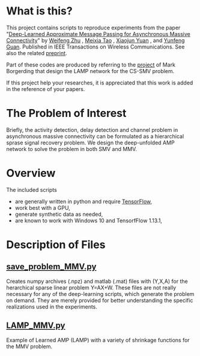 # What is this?

This project contains scripts to reproduce experiments from the paper
"[Deep-Learned Approximate Message Passing for Asynchronous Massive Connectivity](https://ieeexplore.ieee.org/abstract/document/9390399/)"
by 
[Weifeng Zhu](mailto://wf.zhu@sjtu.edu.cn)
,
[Meixia Tao](mailto://mxtao@sjtu.edu.cn)
,
[Xiaojun Yuan](mailto://xjyuan@uestc.edu.cn)
, and [Yunfeng Guan](mailto://yfguan69@sjtu.edu.cn).
Published in IEEE Transactions on Wireless Communications.
See also the related [preprint](https://arxiv.org/abs/2101.00651).

Part of these codes are produced by referring to the [project](https://github.com/mborgerding/onsager_deep_learning) of Mark Borgerding that design the LAMP network for the CS-SMV problem.

If this project help your researches, it is appreciated that this work is added in the reference of your papers.

# The Problem of Interest

Briefly, the activity detection, delay detection and channel problem in asynchronous massive connectivity can be formulated as a hierarchical sprase signal recovery problem. We design the deep-unfolded AMP network to solve the problem in both SMV and MMV.

# Overview

The included scripts 
- are generally written in python and require [TensorFlow](http://www.tensorflow.org),
- work best with a GPU,
- generate synthetic data as needed,
- are known to work with Windows 10 and TensorfFlow 1.13.1,


# Description of Files

## [save_problem_MMV.py](save_problem.py) 

Creates numpy archives (.npz) and matlab (.mat) files with (Y,X,A) for the herarchical sparse linear problem Y=AX+W.
These files are not really necessary for any of the deep-learning scripts, which generate the problem on demand.
They are merely provided for better understanding the specific realizations used in the experiments.

## [LAMP_MMV.py](LAMP_MMV.py)

Example of Learned AMP (LAMP) with a variety of shrinkage functions for the MMV problem.


